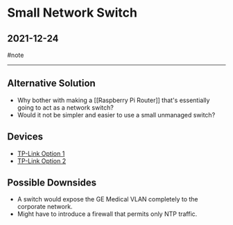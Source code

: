 # Small Network Switch

## 2021-12-24

#note

---

## Alternative Solution
- Why bother with making a [[Raspberry Pi Router]] that's essentially going to act as a network switch?
- Would it not be simpler and easier to use a small unmanaged switch?


## Devices
- [TP-Link Option 1](https://www.amazon.com.au/TP-Link-TL-SF1005D-V14-100Mbps-Desktop/dp/B0766D8HZ3/ref=sr_1_1?keywords=TP-LINK+TL-SF1005D+5-Port+10%2F100+Mbps+Unmanaged+Desktop+Switch+-+White&qid=1640315058&sr=8-1) 
- [TP-Link Option 2](https://www.amazon.com.au/TP-Link-Litewave-Networking-Auto-Negotiation-LS1005G/dp/B07VC68RW1/ref=sr_1_4?keywords=TP-LINK+TL-SF1005D+5-Port+10%2F100+Mbps+Unmanaged+Desktop+Switch+-+White&qid=1640315058&sr=8-4)


## Possible Downsides
- A switch would expose the GE Medical VLAN completely to the corporate network.
- Might have to introduce a firewall that permits only NTP traffic.